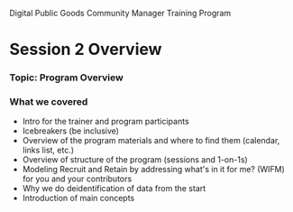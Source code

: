 Digital Public Goods Community Manager Training Program
# Session 2 Overview

### Topic: Program Overview

### What we covered
- Intro for the trainer and program participants
- Icebreakers (be inclusive)
- Overview of the program materials and where to find them (calendar, links list, etc.)
- Overview of structure of the program (sessions and 1-on-1s)
- Modeling Recruit and Retain by addressing what's in it for me? (WIFM) for you and your contributors
- Why we do deidentification of data from the start
- Introduction of main concepts 
